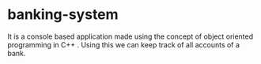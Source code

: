 # banking-system
It is a console based application made using the concept of object oriented programming in C++ . 
Using this we can keep track of all accounts of a bank.
